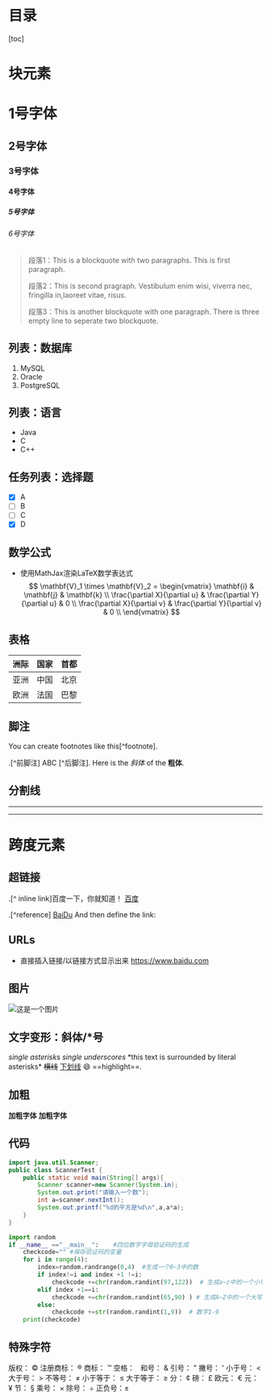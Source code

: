 # 目录
[toc]

# 块元素
# 1号字体
## 2号字体
### 3号字体
#### 4号字体
##### 5号字体
###### 6号字体

> 段落1：This is a blockquote with two paragraphs. This is first paragraph.
>
> 段落2：This is second pragraph. Vestibulum enim wisi, viverra nec, fringilla in,laoreet vitae, risus.
>
>
>
>段落3：This is another blockquote with one paragraph. There is three empty line to
>seperate two blockquote.

## 列表：数据库
1. MySQL
2. Oracle
3. PostgreSQL

## 列表：语言
* Java
* C
* C++

## 任务列表：选择题
- [x] A
- [ ] B
- [ ] C
- [x] D

## 数学公式
* 使用MathJax渲染LaTeX数学表达式
$$
\mathbf{V}_1 \times \mathbf{V}_2 = \begin{vmatrix}
\mathbf{i} & \mathbf{j} & \mathbf{k} \\
\frac{\partial X}{\partial u} & \frac{\partial Y}{\partial u} & 0 \\
\frac{\partial X}{\partial v} & \frac{\partial Y}{\partial v} & 0 \\
\end{vmatrix}
$$


## 表格
| 洲际 | 国家 | 首都 |
| --- | --- | ---|
| 亚洲 | 中国 | 北京 |
| 欧洲 | 法国 | 巴黎 |

## 脚注
You can create footnotes like this[^footnote].

.[^前脚注]  ABC  [^后脚注].  Here is the *斜体* of the **粗体**.

## 分割线
***
---

# 跨度元素

## 超链接

.[^ inline link]百度一下，你就知道！ [百度](http://www.baidu.com/)

.[^reference]  [BaiDu][]  And then define the link:

[BaiDu]: http://baidu.com/

## URLs
* 直接插入链接/以链接方式显示出来
<https://www.baidu.com>

## 图片

![这是一个图片](C:\disk_c\图像\毛笔字\砥砺前行.jpg)

## 文字变形：斜体/*号
*single asterisks*
_single underscores_
\*this text is surrounded by literal asterisks\*
~~横线~~
<u>下划线</u>
:smile:
==highlight==.

## 加粗
**加粗字体**
__加粗字体__

## 代码
~~~java
import java.util.Scanner;
public class ScannerTest {
    public static void main(String[] args){
        Scanner scanner=new Scanner(System.in);
        System.out.print("请输入一个数");
        int a=scanner.nextInt();
        System.out.printf("%d的平方是%d\n",a,a*a);
    }
}
~~~

~~~python
import random    
if __name__ =="__main__":    #四位数字字母验证码的生成
    checkcode="" #保存验证码的变量
    for i in range(4):
        index=random.randrange(0,4)  #生成一个0~3中的数
        if index!=i and index +1 !=i:
            checkcode +=chr(random.randint(97,122))  # 生成a~z中的一个小写字母
        elif index +1==i:
            checkcode +=chr(random.randint(65,90) ) # 生成A~Z中的一个大写字母
        else:
            checkcode +=str(random.randint(1,9))  # 数字1-9
    print(checkcode)
~~~

## 特殊字符
版权： &copy;
注册商标： &reg;
商标： &trade;
空格： &nbsp;
和号： &amp;
引号： &quot;
撇号： &apos;
小于号： &lt;
大于号： &gt;
不等号： &ne;
小于等于： &le;
大于等于： &ge;
分： &cent;
磅： &pound;
欧元： &euro;
元： &yen;
节： &sect;
乘号： &times;
除号： &divide;
正负号：&plusmn;




